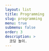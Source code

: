 ```yaml
---
layout: list
title: Programming
slug: programming
menu: true
submenu: false
order: 3
description: >
  코딩 놀이.
---
```

